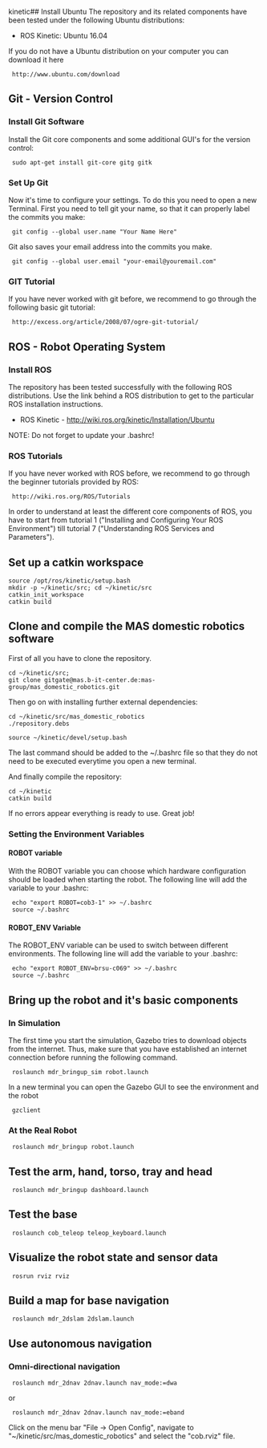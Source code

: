 kinetic## Install Ubuntu
The repository and its related components have been tested under the following Ubuntu distributions:

- ROS Kinetic: Ubuntu 16.04

If you do not have a Ubuntu distribution on your computer you can download it here

     http://www.ubuntu.com/download

## Git - Version Control
### Install Git Software
Install the Git core components and some additional GUI's for the version control:

     sudo apt-get install git-core gitg gitk

### Set Up Git
Now it's time to configure your settings. To do this you need to open a new Terminal. First you need to tell git your name, so that it can properly label the commits you make:

     git config --global user.name "Your Name Here"

Git also saves your email address into the commits you make.

     git config --global user.email "your-email@youremail.com"


### GIT Tutorial
If you have never worked with git before, we recommend to go through the following basic git tutorial:

     http://excess.org/article/2008/07/ogre-git-tutorial/


## ROS - Robot Operating System
### Install ROS
The repository has been tested successfully with the following ROS distributions. Use the link behind a ROS distribution to get to the particular ROS installation instructions.


- ROS Kinetic - http://wiki.ros.org/kinetic/Installation/Ubuntu

NOTE: Do not forget to update your .bashrc!


### ROS Tutorials
If you have never worked with ROS before, we recommend to go through the beginner tutorials provided by ROS:

     http://wiki.ros.org/ROS/Tutorials

In order to understand at least the different core components of ROS, you have to start from tutorial 1 ("Installing and Configuring Your ROS Environment") till tutorial 7 ("Understanding ROS Services and Parameters").


## Set up a catkin workspace

    source /opt/ros/kinetic/setup.bash
    mkdir -p ~/kinetic/src; cd ~/kinetic/src
    catkin_init_workspace
    catkin build

## Clone and compile the MAS domestic robotics software
First of all you have to clone the repository.

    cd ~/kinetic/src;
    git clone gitgate@mas.b-it-center.de:mas-group/mas_domestic_robotics.git

Then go on with installing further external dependencies:

    cd ~/kinetic/src/mas_domestic_robotics
    ./repository.debs

    source ~/kinetic/devel/setup.bash

The last command should be added to the ~/.bashrc file so that they do not need to be executed everytime you open a new terminal.


And finally compile the repository:

    cd ~/kinetic
    catkin build


If no errors appear everything is ready to use. Great job!


### Setting the Environment Variables
#### ROBOT variable
With the ROBOT variable you can choose which hardware configuration should be loaded when starting the robot. The following line will add the variable to your .bashrc:

     echo "export ROBOT=cob3-1" >> ~/.bashrc
     source ~/.bashrc



#### ROBOT_ENV Variable
The ROBOT_ENV variable can be used to switch between different environments. The following line will add the variable to your .bashrc:

     echo "export ROBOT_ENV=brsu-c069" >> ~/.bashrc
     source ~/.bashrc



## Bring up the robot and it's basic components
### In Simulation

The first time you start the simulation, Gazebo tries to download objects from the internet. Thus, make sure that you have established an internet connection before running the following command.

     roslaunch mdr_bringup_sim robot.launch


In a new terminal you can open the Gazebo GUI to see the environment and the robot

     gzclient


### At the Real Robot

     roslaunch mdr_bringup robot.launch


## Test the arm, hand, torso, tray and head

     roslaunch mdr_bringup dashboard.launch


## Test the base

     roslaunch cob_teleop teleop_keyboard.launch


## Visualize the robot state and sensor data

     rosrun rviz rviz


## Build a map for base navigation

     roslaunch mdr_2dslam 2dslam.launch


## Use autonomous navigation
### Omni-directional navigation

     roslaunch mdr_2dnav 2dnav.launch nav_mode:=dwa

or

     roslaunch mdr_2dnav 2dnav.launch nav_mode:=eband


Click on the menu bar "File -> Open Config", navigate to "~/kinetic/src/mas_domestic_robotics" and select the "cob.rviz" file.
